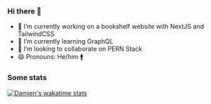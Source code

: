 ### Hi there 👋
- 🔭 I’m currently working on a bookshelf website with NextJS and TailwindCSS
- 🌱 I’m currently learning GraphQL
- 👯 I’m looking to collaborate on PERN Stack
- 😄 Pronouns: He/him 🚹

### Some stats
[![Damien's wakatime stats](https://github-readme-stats.vercel.app/api/wakatime?username=devlakour&layout=compact&theme=cobalt)](https://github.com/anuraghazra/github-readme-stats)

<!--
**damiencpsm/damiencpsm** is a ✨ _special_ ✨ repository because its `README.md` (this file) appears on your GitHub profile.

Here are some ideas to get you started:

- 🔭 I’m currently working on a bookshelf website
- 🌱 I’m currently learning GraphQL
- 👯 I’m looking to collaborate on PERN Stack
- 🤔 I’m looking for help with ...
- 💬 Ask me about ...
- 📫 How to reach me: ...
- 😄 Pronouns: ...
- ⚡ Fun fact: ...
-->
